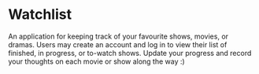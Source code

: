 # Watchlist

An application for keeping track of your favourite shows, movies, or dramas.
Users may create an account and log in to view their list of finished, in progress, or to-watch shows.
Update your progress and record your thoughts on each movie or show along the way :) 
